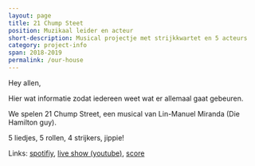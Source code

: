 ```yaml
---
layout: page
title: 21 Chump Steet
position: Muzikaal leider en acteur
short-description: Musical projectje met strijkkwartet en 5 acteurs
category: project-info
span: 2018-2019
permalink: /our-house
---
```


Hey allen,

Hier wat informatie zodat iedereen weet wat er allemaal gaat gebeuren.

We spelen 21 Chump Street, een musical van Lin-Manuel Miranda (Die Hamilton guy). 

5 liedjes, 5 rollen, 4 strijkers, jippie!

Links: [spotifiy](https://open.spotify.com/album/5RGnJGlUaM6ef8CWq1NRyO?si=nubtHfILQEOfKgeTxoR7pg), [live show (youtube)](https://www.youtube.com/watch?v=ELBGa6-uOhc), [score](/assets/scores/21-chump-street.pdf)


